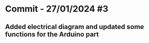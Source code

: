 # Commit - 27/01/2024 #3

## Added electrical diagram and updated some functions for the Arduino part